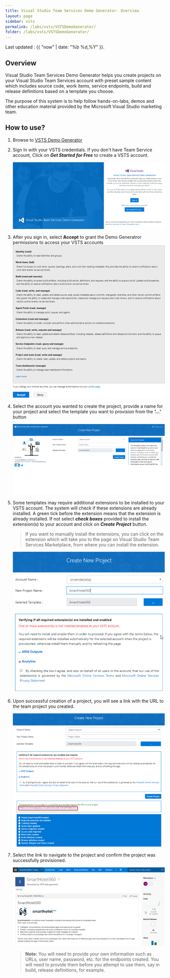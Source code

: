 ```yaml
---
title: Visual Studio Team Services Demo Generator- Overview 
layout: page
sidebar: vsts
permalink: /labs/vsts/VSTSDemoGenerator/
folder: /labs/vsts/VSTSDemoGenerator/
---
```

Last updated : {{ "now" | date: "%b %d,%Y" }}.

## Overview

Visual Studio Team Services Demo Generator helps you create projects on your Visual Studio Team Services account with preset sample content which includes source code, work items, service endpoints, build and release definitions based on a template you choose.

The purpose of this system is to help follow hands-on-labs, demos and other education material provided by the Microsoft Visual Studio marketing team.

## How to use?

1. Browse to [VSTS Demo Generator](https://vstsdemogenerator.azurewebsites.net/)

1. Sign In with your VSTS credentials. If you don't have Team Service account, Click on ***Get Started for Free*** to create a VSTS account.

     ![](images/1.png)
   

1. After you sign in, select **Accept** to grant the Demo Generatror permissions to access your VSTS accounts
         ![](images/2.png)

1. Select the account you wanted to create the project, provide a name for your project and select the template you want to provision from the ***'...'*** button
  
   ![](images/3.png)

1. Some templates may require additional extensions to be installed to your VSTS account. The system will check if these extensions are already installed. A green tick before the extension means that the extension is already installed.  If not select ***check boxes*** provided to install the extension(s) to your account and click on ***Create Project*** button.

   >If you want to manually install the extensions, you can click on the extension which will take you to the page on Visual Studio Team Services Marketplace, from where you can install the extension.

   ![](images/choose_template.png)

1. Upon successful creation of a project, you will see a link with the URL to the team project you created.

   ![](images/projectcreated.png)

1. Select the link to navigate to the project and confirm the project was successfully provisioned.

   ![](images/projecthomepage.png)

   >**Note:** You will need to provide your own information such as URLs, user name, password, etc. for the endpoints created. You will need to provide them before you attempt to use them, say in build, release definitions, for example.
